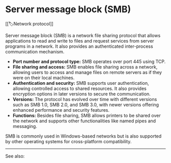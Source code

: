 
# Server message block (SMB)

[[🏷️Network protocol]]

Server message block (SMB) is a network file sharing protocol that allows applications to read and write to files and request services from server programs in a network. It also provides an authenticated inter-process communication mechanism.

- **Port number and protocol type:** SMB operates over port 445 using TCP.
- **File sharing and access:** SMB enables file sharing across a network, allowing users to access and manage files on remote servers as if they were on their local machines.
- **Authentication and security:** SMB supports user authentication, allowing controlled access to shared resources. It also provides encryption options in later versions to secure the communication.
- **Versions:** The protocol has evolved over time with different versions such as SMB 1.0, SMB 2.0, and SMB 3.0, with newer versions offering enhanced performance and security features.
- **Functions:** Besides file sharing, SMB allows printers to be shared over the network and supports other functionalities like named pipes and messaging.

SMB is commonly used in Windows-based networks but is also supported by other operating systems for cross-platform compatibility.

---

See also:
